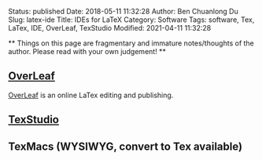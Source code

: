 Status: published
Date: 2018-05-11 11:32:28
Author: Ben Chuanlong Du
Slug: latex-ide
Title: IDEs for LaTeX
Category: Software
Tags: software, Tex, LaTex, IDE, OverLeaf, TexStudio
Modified: 2021-04-11 11:32:28

**
Things on this page are
fragmentary and immature notes/thoughts of the author.
Please read with your own judgement!
**

## [OverLeaf](https://www.overleaf.com/)

[OverLeaf](https://www.overleaf.com/)
is an online LaTex editing and publishing.

## [TexStudio](http://www.legendu.net/en/blog/texstudio-bravo)

## TexMacs (WYSIWYG, convert to Tex available)
